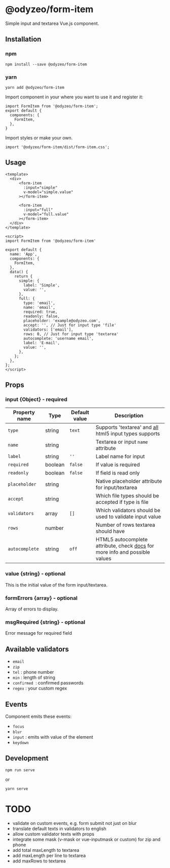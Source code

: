 # @odyzeo/form-item

Simple input and textarea Vue.js component.

## Installation

### npm

```
npm install --save @odyzeo/form-item
```

### yarn

```
yarn add @odyzeo/form-item
```

Import component in your where you want to use it and register it:

```
import FormItem from '@odyzeo/form-item';
export default {
  components: {
    FormItem,
  },
}
```

Import styles or make your own.

```
import '@odyzeo/form-item/dist/form-item.css';
```

## Usage

```
<template>
  <div>
      <form-item
        :input="simple"
        v-model="simple.value"
      ></form-item>
      
      <form-item
        :input="full"
        v-model="full.value"
      ></form-item>
  </div>
</template>
```

```
<script>
import FormItem from '@odyzeo/form-item'

export default {
  name: 'App',
  components: {
    FormItem,
  },
  data() {
    return {
      simple: {
        label: 'Simple',
        value: '',
      },
      full: {
        type: 'email',
        name: 'email',
        required: true,
        readonly: false,
        placeholder: 'example@odyzeo.com',
        accept: '', // Just for input type 'file'
        validators: ['email'],
        rows: 0, // Just for input type 'textarea'
        autocomplete: 'username email',
        label: 'E-mail',
        value: '',
      },
    };
  },
};
</script>
```

## Props

### input {Object} -  required
| Property name | Type | Default value | Description |
| ------------- | ---- | ------------- | ----------- |
| `type` | string | `text` | Supports 'textarea' and [all](https://developer.mozilla.org/en-US/docs/Web/HTML/Element/input) html5 input types supports |
| `name` | string | | Textarea or input `name` attribute |
| `label` | string | `''` | Label name for input |
| `required` | boolean | `false` | If value is required |
| `readonly` | boolean | `false` | If field is read only |
| `placeholder` | string |  | Native placeholder attribute for input/textarea |
| `accept` | string |  | Which file types should be accepted if type is file |
| `validators` | array | `[]` | Which validators should be used to validate input value |
| `rows` | number |  | Number of rows textarea should have |
| `autocomplete` | string | `off` | HTML5 autocomplete attribute, check [docs](https://developer.mozilla.org/en-US/docs/Web/HTML/Attributes/autocomplete) for more info and possible values |

### value {string} - optional
This is the initial value of the form input/textarea.

### formErrors {array} - optional
Array of errors to display.

### msgRequired {string} - optional
Error message for required field

## Available validators
- `email`
- `zip`
- `tel` : phone number
- `min` : length of string
- `confirmed `: confirmed passwords
- `regex` : your custom regex

## Events
Component emits these events:
- `focus`
- `blur`
- `input` : emits with value of the element
- `keydown`

## Development

```
npm run serve
```

or

```bash
yarn serve
```

# TODO
- validate on custom events, e.g. form submit not just on blur
- translate default texts in validators to english
- allow custom validator texts with props
- integrate some mask (v-mask or vue-inputmask or custom) for zip and phone
- add total maxLength to textarea
- add maxLength per line to textarea
- add maxRows to textarea
